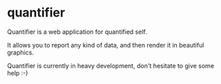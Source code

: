 quantifier
==========

Quantifier is a web application for quantified self.

It allows you to report any kind of data, and then render it in beautiful graphics.

Quantifier is currently in heavy development, don't hesitate to give some help :-)

